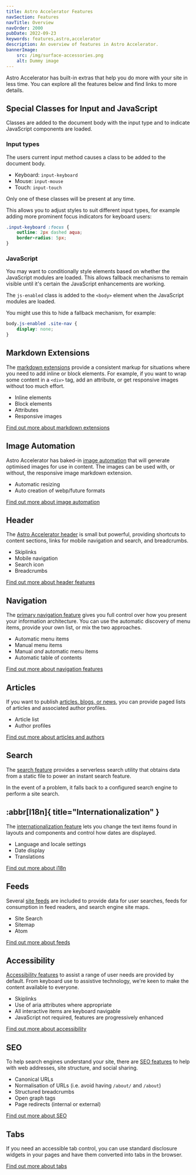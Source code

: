 ```yaml
---
title: Astro Accelerator Features
navSection: Features
navTitle: Overview
navOrder: 2000
pubDate: 2022-09-23
keywords: features,astro,accelerator
description: An overview of features in Astro Accelerator.
bannerImage:
    src: /img/surface-accessories.png
    alt: Dummy image
---
```


<!-- @format -->

Astro Accelerator has built-in extras that help you do more with your site in less time. You can explore all the features below and find links to more details.

## Special Classes for Input and JavaScript

Classes are added to the document body with the input type and to indicate JavaScript components are loaded.

### Input types

The users current input method causes a class to be added to the document body.

- Keyboard: `input-keyboard`
- Mouse: `input-mouse`
- Touch: `input-touch`

Only one of these classes will be present at any time.

This allows you to adjust styles to suit different input types, for example adding more prominent focus indicators for keyboard users:

```css
.input-keyboard :focus {
    outline: 2px dashed aqua;
    border-radius: 5px;
}
```

### JavaScript

You may want to conditionally style elements based on whether the JavaScript modules are loaded. This allows fallback mechanisms to remain visible until it's certain the JavaScript enhancements are working.

The `js-enabled` class is added to the `<body>` element when the JavaScript modules are loaded.

You might use this to hide a fallback mechanism, for example:

```css
body.js-enabled .site-nav {
    display: none;
}
```

## Markdown Extensions

The [markdown extensions](/features/markdown/) provide a consistent markup for situations where you need to add inline or block elements. For example, if you want to wrap some content in a `<div>` tag, add an attribute, or get responsive images without too much effort.

- Inline elements
- Block elements
- Attributes
- Responsive images

[Find out more about markdown extensions](/features/markdown/)

## Image Automation

Astro Accelerator has baked-in [image automation](/features/image-automation/) that will generate optimised images for use in content. The images can be used with, or without, the responsive image markdown extension.

- Automatic resizing
- Auto creation of webp/future formats

[Find out more about image automation](/features/image-automation/)

## Header

The [Astro Accelerator header](/features/header/) is small but powerful, providing shortcuts to content sections, links for mobile navigation and search, and breadcrumbs.

- Skiplinks
- Mobile navigation
- Search icon
- Breadcrumbs

[Find out more about header features](/features/header/)

## Navigation

The [primary navigation feature](/features/navigation/) gives you full control over how you present your information architecture. You can use the automatic discovery of menu items, provide your own list, or mix the two approaches.

- Automatic menu items
- Manual menu items
- Manual *and* automatic menu items
- Automatic table of contents

[Find out more about navigation features](/features/navigation/)

## Articles

If you want to publish [articles, blogs, or news](/features/posts/), you can provide paged lists of articles and associated author profiles.

- Article list
- Author profiles

[Find out more about articles and authors](/features/posts/)

## Search

The [search feature](/features/search/) provides a serverless search utility that obtains data from a static file to power an instant search feature.

In the event of a problem, it falls back to a configured search engine to perform a site search.

## :abbr[I18n]{ title="Internationalization" }

The [internationalization feature](/features/internationalization/) lets you change the text items found in layouts and components and control how dates are displayed.

- Language and locale settings
- Date display
- Translations

[Find out more about i18n](/features/internationalization/)

## Feeds

Several [site feeds](/features/feeds/) are included to provide data for user searches, feeds for consumption in feed readers, and search engine site maps.

- Site Search
- Sitemap
- Atom

[Find out more about feeds](/features/feeds/)

## Accessibility

[Accessibility features](/features/accessibility/) to assist a range of user needs are provided by default. From keyboard use to assistive technology, we're keen to make the content available to everyone.

- Skiplinks
- Use of aria attributes where appropriate
- All interactive items are keyboard navigable
- JavaScript not required, features are progressively enhanced

[Find out more about accessibility](/features/accessibility/)

## SEO

To help search engines understand your site, there are [SEO features](/features/seo/) to help with web addresses, site structure, and social sharing.

- Canonical URLs
- Normalisation of URLs (i.e. avoid having `/about/` and `/about`)
- Structured breadcrumbs
- Open graph tags
- Page redirects (internal or external)

[Find out more about SEO](/features/seo/)

## Tabs

If you need an accessible tab control, you can use standard disclosure widgets in your pages and have them converted into tabs in the browser.

[Find out more about tabs](/features/tabs/)
